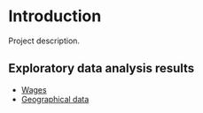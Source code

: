 # Introduction

Project description.

## Exploratory data analysis results

- [Wages](./wages.html)
- [Geographical data](./geo.html)
